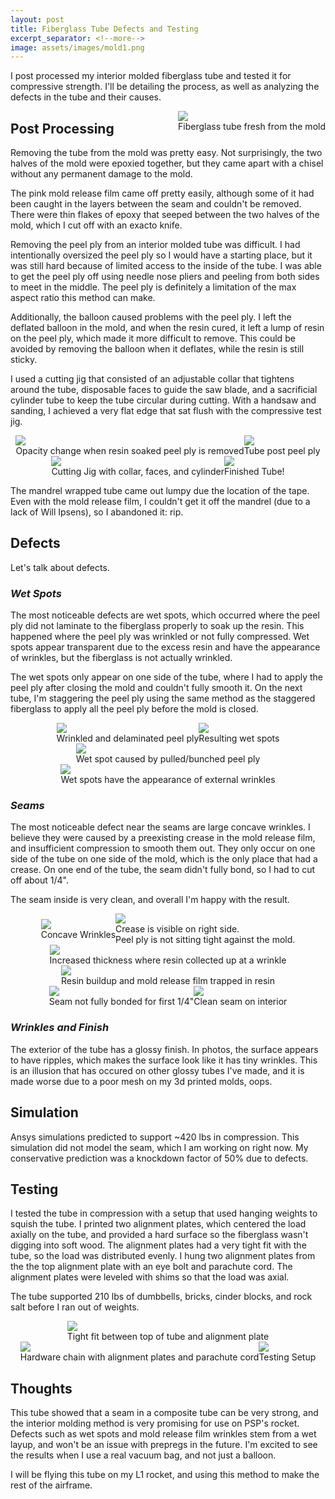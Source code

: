 ```yaml
---
layout: post
title: Fiberglass Tube Defects and Testing
excerpt_separator: <!--more-->
image: assets/images/mold1.png
---
```


I post processed my interior molded fiberglass tube and tested it for compressive strength. I'll be detailing the process, as well as analyzing the defects in the tube and their causes.

<!--more-->

<div class="imgCptnBox" style="float:right">
<img src="{{ "assets/images/tubeRaw.jpg" | relative_url }}" class="articleImgMain">
<figcaption class="articleCaption">Fiberglass tube fresh from the mold</figcaption>
</div>

## Post Processing

Removing the tube from the mold was pretty easy. Not surprisingly, the two halves of the mold were epoxied together, but they came apart with a chisel without any permanent damage to the mold.

The pink mold release film came off pretty easily, although some of it had been caught in the layers between the seam and couldn't be removed. There were thin flakes of epoxy that seeped between the two halves of the mold, which I cut off with an exacto knife.

Removing the peel ply from an interior molded tube was difficult. I had intentionally oversized the peel ply so I would have a starting place, but it was still hard because of limited access to the inside of the tube. I was able to get the peel ply off using needle nose pliers and peeling from both sides to meet in the middle. The peel ply is definitely a limitation of the max aspect ratio this method can make.

Additionally, the balloon caused problems with the peel ply. I left the deflated balloon in the mold, and when the resin cured, it left a lump of resin on the peel ply, which made it more difficult to remove. This could be avoided by removing the balloon when it deflates, while the resin is still sticky.

I used a cutting jig that consisted of an adjustable collar that tightens around the tube, disposable faces to guide the saw blade, and a sacrificial cylinder tube to keep the tube circular during cutting. With a handsaw and sanding, I achieved a very flat edge that sat flush with the compressive test jig.

<div style="display:flex; justify-content:center; align-items:center; flex-wrap:wrap;">

<div class="imgCptnBox" style="float:right">
<img src="{{ "assets/images/satisfyingPeel.jpg" | relative_url }}" class="articleImgMain">
<figcaption class="articleCaption">Opacity change when resin soaked peel ply is removed</figcaption>
</div>

<div class="imgCptnBox" style="float:right">
<img src="{{ "assets/images/finishedTube.jpg" | relative_url }}" class="articleImgMain">
<figcaption class="articleCaption">Tube post peel ply</figcaption>
</div>

<div class="imgCptnBox" style="float:right">
<img src="{{ "assets/images/cuttingJig.jpg" | relative_url }}" class="articleImgMain">
<figcaption class="articleCaption">Cutting Jig with collar, faces, and cylinder</figcaption>
</div>

<div class="imgCptnBox" style="float:right">
<img src="{{ "assets/images/finalTube.jpg" | relative_url }}" class="articleImgMain">
<figcaption class="articleCaption">Finished Tube!</figcaption>
</div>

</div>

The mandrel wrapped tube came out lumpy due the location of the tape. Even with the mold release film, I couldn't get it off the mandrel (due to a lack of Will Ipsens), so I abandoned it: rip.

## Defects

Let's talk about defects. 

### *Wet Spots*

The most noticeable defects are wet spots, which occurred where the peel ply did not laminate to the fiberglass properly to soak up the resin. This happened where the peel ply was wrinkled or not fully compressed. Wet spots appear transparent due to the excess resin and have the appearance of wrinkles, but the fiberglass is not actually wrinkled.

The wet spots only appear on one side of the tube, where I had to apply the peel ply after closing the mold and couldn't fully smooth it. On the next tube, I'm staggering the peel ply using the same method as the staggered fiberglass to apply all the peel ply before the mold is closed.

<div style="display:flex; justify-content:center; align-items:center; flex-wrap:wrap;">

<div class="imgCptnBox" style="float:right">
<img src="{{ "assets/images/wetspot1.jpg" | relative_url }}" class="articleImgMain">
<figcaption class="articleCaption">Wrinkled and delaminated peel ply</figcaption>
</div>

<div class="imgCptnBox" style="float:right">
<img src="{{ "assets/images/wetspot2.jpg" | relative_url }}" class="articleImgMain">
<figcaption class="articleCaption">Resulting wet spots</figcaption>
</div>

<div class="imgCptnBox" style="float:right">
<img src="{{ "assets/images/wetspot4.jpg" | relative_url }}" class="articleImgMain">
<figcaption class="articleCaption">Wet spot caused by pulled/bunched peel ply</figcaption>
</div>

<div class="imgCptnBox" style="float:right">
<img src="{{ "assets/images/wetspot3.jpg" | relative_url }}" class="articleImgMain">
<figcaption class="articleCaption">Wet spots have the appearance of external wrinkles</figcaption>
</div>

</div>

### *Seams*

The most noticeable defect near the seams are large concave wrinkles. I believe they were caused by a preexisting crease in the mold release film, and insufficient compression to smooth them out. They only occur on one side of the tube on one side of the mold, which is the only place that had a crease. On one end of the tube, the seam didn't fully bond, so I had to cut off about 1/4".

The seam inside is very clean, and overall I'm happy with the result.

<div style="display:flex; justify-content:center; align-items:center; flex-wrap:wrap;">

<div class="imgCptnBox" style="float:right">
<img src="{{ "assets/images/seam2.jpg" | relative_url }}" class="articleImgMain">
<figcaption class="articleCaption">Concave Wrinkles</figcaption>
</div>

<div class="imgCptnBox" style="float:right">
<img src="{{ "assets/images/moldWrinkle.jpg" | relative_url }}" class="articleImgMain">
<figcaption class="articleCaption">Crease is visible on right side.<br>Peel ply is not sitting tight against the mold.</figcaption>
</div>

<div class="imgCptnBox" style="float:right">
<img src="{{ "assets/images/seam6.jpg" | relative_url }}" class="articleImgMain">
<figcaption class="articleCaption">Increased thickness where resin collected up at a wrinkle</figcaption>
</div>

<div class="imgCptnBox" style="float:right">
<img src="{{ "assets/images/seam.jpg" | relative_url }}" class="articleImgMain">
<figcaption class="articleCaption">Resin buildup and mold release film trapped in resin</figcaption>
</div>

<div class="imgCptnBox" style="float:right">
<img src="{{ "assets/images/seam3.jpg" | relative_url }}" class="articleImgMain">
<figcaption class="articleCaption">Seam not fully bonded for first 1/4"</figcaption>
</div>

<div class="imgCptnBox" style="float:right">
<img src="{{ "assets/images/seam4.jpg" | relative_url }}" class="articleImgMain">
<figcaption class="articleCaption">Clean seam on interior</figcaption>
</div>

</div>

### *Wrinkles and Finish*

The exterior of the tube has a glossy finish. In photos, the surface appears to have ripples, which makes the surface look like it has tiny wrinkles. This is an illusion that has occured on other glossy tubes I've made, and it is made worse due to a poor mesh on my 3d printed molds, oops.

## Simulation

Ansys simulations predicted to support ~420 lbs in compression. This simulation did not model the seam, which I am working on right now. My conservative prediction was a knockdown factor of 50% due to defects.

## Testing
I tested the tube in compression with a setup that used hanging weights to squish the tube. I printed two alignment plates, which centered the load axially on the tube, and provided a hard surface so the fiberglass wasn't digging into soft wood. The alignment plates had a very tight fit with the tube, so the load was distributed evenly. I hung two alignment plates from the the top alignment plate with an eye bolt and parachute cord. The alignment plates were leveled with shims so that the load was axial.

The tube supported 210 lbs of dumbbells, bricks, cinder blocks, and rock salt before I ran out of weights.

<div style="display:flex; justify-content:center; align-items:center; flex-wrap:wrap;">

<div class="imgCptnBox" style="float:right">
<img src="{{ "assets/images/alignmentFit.jpg" | relative_url }}" class="articleImgMain">
<figcaption class="articleCaption">Tight fit between top of tube and alignment plate</figcaption>
</div>

<div class="imgCptnBox" style="float:right">
<img src="{{ "assets/images/pressHardware.jpg" | relative_url }}" class="articleImgMain">
<figcaption class="articleCaption">Hardware chain with alignment plates and parachute cord</figcaption>
</div>

<div class="imgCptnBox" style="float:right">
<img src="{{ "assets/images/press.jpg" | relative_url }}" class="articleImgMain">
<figcaption class="articleCaption">Testing Setup</figcaption>
</div>

</div>

## Thoughts

This tube showed that a seam in a composite tube can be very strong, and the interior molding method is very promising for use on PSP's rocket. Defects such as wet spots and mold release film wrinkles stem from a wet layup, and won't be an issue with prepregs in the future. I'm excited to see the results when I use a real vacuum bag, and not just a balloon.

I will be flying this tube on my L1 rocket, and using this method to make the rest of the airframe.

